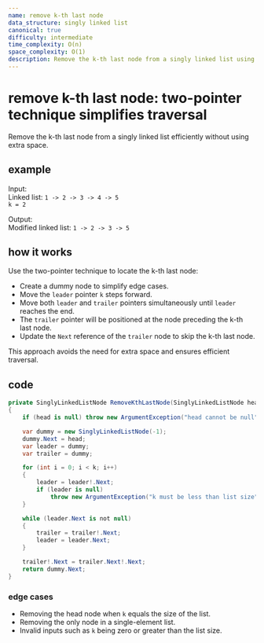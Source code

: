 ```yaml
---
name: remove k-th last node
data_structure: singly linked list
canonical: true
difficulty: intermediate
time_complexity: O(n)
space_complexity: O(1)
description: Remove the k-th last node from a singly linked list using the two-pointer technique.
---
```


# remove k-th last node: two-pointer technique simplifies traversal

Remove the k-th last node from a singly linked list efficiently without using extra space.

## example

Input:  
Linked list: `1 -> 2 -> 3 -> 4 -> 5`  
`k = 2`

Output:  
Modified linked list: `1 -> 2 -> 3 -> 5`

## how it works

Use the two-pointer technique to locate the k-th last node:

- Create a dummy node to simplify edge cases.
- Move the `leader` pointer `k` steps forward.
- Move both `leader` and `trailer` pointers simultaneously until `leader` reaches the end.
- The `trailer` pointer will be positioned at the node preceding the k-th last node.
- Update the `Next` reference of the `trailer` node to skip the k-th last node.

This approach avoids the need for extra space and ensures efficient traversal.

## code

```csharp
private SinglyLinkedListNode RemoveKthLastNode(SinglyLinkedListNode head, int k)
{
    if (head is null) throw new ArgumentException("head cannot be null");

    var dummy = new SinglyLinkedListNode(-1);
    dummy.Next = head;
    var leader = dummy;
    var trailer = dummy;

    for (int i = 0; i < k; i++)
    {
        leader = leader!.Next;
        if (leader is null)
            throw new ArgumentException("k must be less than list size");
    }

    while (leader.Next is not null)
    {
        trailer = trailer!.Next;
        leader = leader.Next;
    }

    trailer!.Next = trailer.Next!.Next;
    return dummy.Next;
}
```

### edge cases

- Removing the head node when `k` equals the size of the list.
- Removing the only node in a single-element list.
- Invalid inputs such as `k` being zero or greater than the list size.
